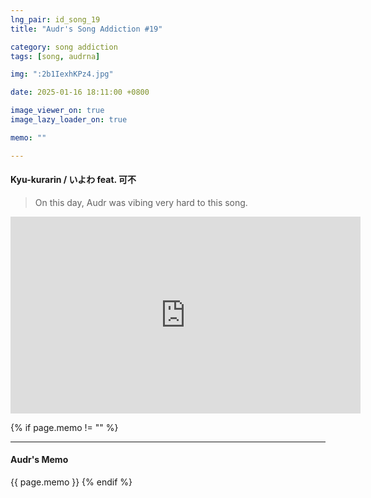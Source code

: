 ```yaml
---
lng_pair: id_song_19
title: "Audr's Song Addiction #19"

category: song addiction
tags: [song, audrna]

img: ":2b1IexhKPz4.jpg"

date: 2025-01-16 18:11:00 +0800

image_viewer_on: true
image_lazy_loader_on: true

memo: ""

---
```


<!-- outline-start -->
#### Kyu-kurarin / いよわ feat. 可不
<!-- outline-end -->

> On this day, Audr was vibing very hard to this song.

<iframe
  width="560"
  height="315"
  src="https://www.youtube.com/embed/2b1IexhKPz4"
  title="YouTube video player"
  frameborder="0"
  allow="accelerometer; clipboard-write; encrypted-media; gyroscope; picture-in-picture; web-share"
  referrerpolicy="strict-origin-when-cross-origin"
  allowfullscreen
  data-align="center"
></iframe>

{% if page.memo != "" %}
<hr>

#### Audr's Memo

{{ page.memo }}
{% endif %}

